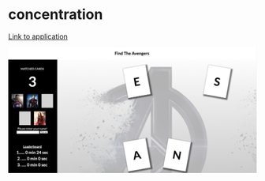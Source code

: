 # concentration

[Link to application](https://jytcr127.github.io/concentration/)


![Cover Page](/assets/cover.png)

